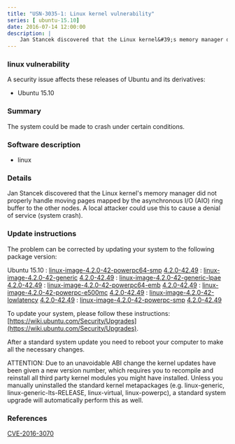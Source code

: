 ```yaml
---
title: "USN-3035-1: Linux kernel vulnerability"
series: [ ubuntu-15.10]
date: 2016-07-14 12:00:00
description: |
    Jan Stancek discovered that the Linux kernel&#39;s memory manager did not properly handle moving pages mapped by the asynchronous I/O (AIO) ring buffer to the other nodes. A local attacker could use this to cause a denial of service (system crash). 
--- 
```

 
 


### linux vulnerability

A security issue affects these releases of Ubuntu and its derivatives:

* Ubuntu 15.10

### Summary

The system could be made to crash under certain conditions. 

### Software description

* linux 

### Details

Jan Stancek discovered that the Linux kernel&#39;s memory manager did not properly handle moving pages mapped by the asynchronous I/O (AIO) ring buffer to the other nodes. A local attacker could use this to cause a denial of service (system crash). 

### Update instructions

The problem can be corrected by updating your system to the following package version:

Ubuntu 15.10
 : [linux-image-4.2.0-42-powerpc64-smp](https://launchpad.net/ubuntu/+source/linux) <span> [4.2.0-42.49](https://launchpad.net/ubuntu/+source/linux/4.2.0-42.49) </span> 
 : [linux-image-4.2.0-42-generic](https://launchpad.net/ubuntu/+source/linux) <span> [4.2.0-42.49](https://launchpad.net/ubuntu/+source/linux/4.2.0-42.49) </span> 
 : [linux-image-4.2.0-42-generic-lpae](https://launchpad.net/ubuntu/+source/linux) <span> [4.2.0-42.49](https://launchpad.net/ubuntu/+source/linux/4.2.0-42.49) </span> 
 : [linux-image-4.2.0-42-powerpc64-emb](https://launchpad.net/ubuntu/+source/linux) <span> [4.2.0-42.49](https://launchpad.net/ubuntu/+source/linux/4.2.0-42.49) </span> 
 : [linux-image-4.2.0-42-powerpc-e500mc](https://launchpad.net/ubuntu/+source/linux) <span> [4.2.0-42.49](https://launchpad.net/ubuntu/+source/linux/4.2.0-42.49) </span> 
 : [linux-image-4.2.0-42-lowlatency](https://launchpad.net/ubuntu/+source/linux) <span> [4.2.0-42.49](https://launchpad.net/ubuntu/+source/linux/4.2.0-42.49) </span> 
 : [linux-image-4.2.0-42-powerpc-smp](https://launchpad.net/ubuntu/+source/linux) <span> [4.2.0-42.49](https://launchpad.net/ubuntu/+source/linux/4.2.0-42.49) </span> 

To update your system, please follow these instructions: [https://wiki.ubuntu.com/Security/Upgrades](https://wiki.ubuntu.com/Security/Upgrades).

After a standard system update you need to reboot your computer to make all the necessary changes.

ATTENTION: Due to an unavoidable ABI change the kernel updates have been given a new version number, which requires you to recompile and reinstall all third party kernel modules you might have installed. Unless you manually uninstalled the standard kernel metapackages (e.g. linux-generic, linux-generic-lts-RELEASE, linux-virtual, linux-powerpc), a standard system upgrade will automatically perform this as well. 

### References

 
 [CVE-2016-3070](http://people.ubuntu.com/~ubuntu-security/cve/CVE-2016-3070)
 

